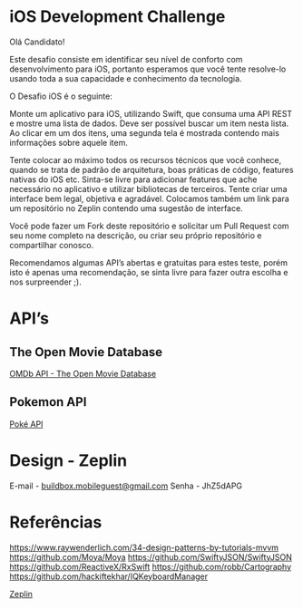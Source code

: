 # iOS Development Challenge

Olá Candidato!

Este desafio consiste em identificar seu nível de conforto com desenvolvimento para iOS, portanto esperamos que você tente resolve-lo usando toda a sua capacidade e conhecimento da tecnologia. 

O Desafio iOS é o seguinte:

Monte um aplicativo para iOS, utilizando Swift, que consuma uma API REST e mostre uma lista de dados. Deve ser possível buscar um item nesta lista. Ao clicar em um dos itens, uma segunda tela é mostrada contendo mais informações sobre aquele item.

Tente colocar ao máximo todos os recursos técnicos que você conhece, quando se trata de padrão de arquitetura, boas práticas de código, features nativas do iOS etc. 
Sinta-se livre para adicionar features que ache necessário no aplicativo e utilizar bibliotecas de terceiros.
Tente criar uma interface bem legal, objetiva e agradável. 
Colocamos também um link para um repositório no Zeplin contendo uma sugestão de interface.

Você pode fazer um Fork deste repositório e solicitar um Pull Request com seu nome completo na descrição, ou criar seu próprio repositório e compartilhar conosco.

Recomendamos algumas API’s abertas e gratuitas para estes teste, porém isto é apenas uma recomendação, se sinta livre para fazer outra escolha e nos surpreender ;).

# API’s 
## The Open Movie Database
 [OMDb API - The Open Movie Database](http://www.omdbapi.com/)

## Pokemon API
[Poké API](https://pokeapi.co/)

# Design - Zeplin
E-mail - buildbox.mobileguest@gmail.com
Senha - JhZ5dAPG

# Referências

https://www.raywenderlich.com/34-design-patterns-by-tutorials-mvvm
https://github.com/Moya/Moya
https://github.com/SwiftyJSON/SwiftyJSON
https://github.com/ReactiveX/RxSwift
https://github.com/robb/Cartography
https://github.com/hackiftekhar/IQKeyboardManager

[Zeplin](https://app.zeplin.io/login)

